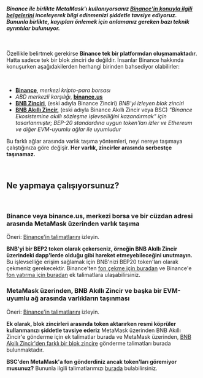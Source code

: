 #### *Binance ile birlikte MetaMask'ı kullanıyorsanız [Binance'in konuyla ilgili belgelerini](https://docs.binance.org/smart-chain/wallet/metamask.html) inceleyerek bilgi edinmenizi şiddetle tavsiye ediyoruz. Bununla birlikte, **kayıpları önlemek için anlamanız gereken** bazı teknik ayrıntılar bulunuyor.*


 


Özellikle belirtmek gerekirse **Binance tek bir platformdan oluşmamaktadır**. Hatta sadece tek bir blok zinciri de değildir. İnsanlar Binance hakkında konuşurken aşağıdakilerden herhangi birinden bahsediyor olabilirler:


 


* [**Binance**](https://www.binance.com/en), *merkezi kripto-para borsası*
* *ABD merkezli karşılığı*, [**binance.us**](https://www.binance.us/en/home)
* [**BNB Zinciri**](https://www.binance.com/en/blog/all/binance-chain-blockchain-for-exchanging-the-world-304219301536473088), (eski adıyla Binance Zinciri) *BNB'yi izleyen blok zinciri*
* [**BNB Akıllı Zincir,**](https://www.binance.org/en/smartChain) (eski adıyla Binance Akıllı Zincir veya BSC) *"Binance Ekosistemine akıllı sözleşme işlevselliğini kazandırmak" için tasarlanmıştır; BEP-20 standardına uygun token'ları izler ve Ethereum ve diğer EVM-uyumlu ağlar ile uyumludur*


Bu farklı ağlar arasında varlık taşıma yöntemleri, neyi nereye taşımaya çalıştığınıza göre değişir. **Her varlık, zincirler arasında serbestçe taşınamaz.**


 


Ne yapmaya çalışıyorsunuz?
--------------------------


 


### Binance veya binance.us, merkezi borsa ve bir cüzdan adresi arasında MetaMask üzerinden varlık taşıma


Öneri: [Binance'in talimatlarını](https://www.binance.com/en/support/faq/115003670492) izleyin.


**BNB'yi bir BEP2 token olarak çekerseniz, örneğin BNB Akıllı Zincir üzerindeki dapp'lerde olduğu gibi hareket etmeyebileceğini unutmayın.** Bu işlevselliğe erişim sağlamak için BNB'nizi BEP20 token'ları olarak çekmeniz gerekecektir. Binance'ten [fon çekme için buradan](https://support.metamask.io/hc/en-us/articles/4416069050011) ve Binance'e [fon yatırma için buradan](https://support.metamask.io/hc/en-us/articles/4411972525851) ek talimatlara ulaşabilirsiniz.  
  



### MetaMask üzerinden, BNB Akıllı Zincir ve başka bir EVM-uyumlu ağ arasında varlıkların taşınması


Öneri: [Binance'in talimatlarını](https://academy.binance.com/en/articles/how-to-recover-crypto-transferred-to-the-wrong-network-on-binance) izleyin.


**Ek olarak, blok zincirleri arasında token aktarırken resmi köprüler kullanmanızı şiddetle tavsiye ederiz** MetaMask üzerinden BNB Akıllı Zincir'e gönderme için ek talimatlar burada ve MetaMask üzerinden, [BNB Akıllı Zincir'den farklı bir blok zincire](https://support.metamask.io/hc/en-us/articles/4404464724635) gönderme talimatları burada bulunmaktadır.


**BSC'den MetaMask'a fon gönderdiniz ancak token'ları göremiyor musunuz?** Bununla ilgili talimatlarımızı [burada](https://support.metamask.io/hc/en-us/articles/360059876052) bulabilirsiniz.


 

